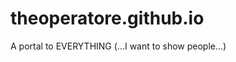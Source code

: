 theoperatore.github.io
======================

A portal to EVERYTHING (...I want to show people...)
